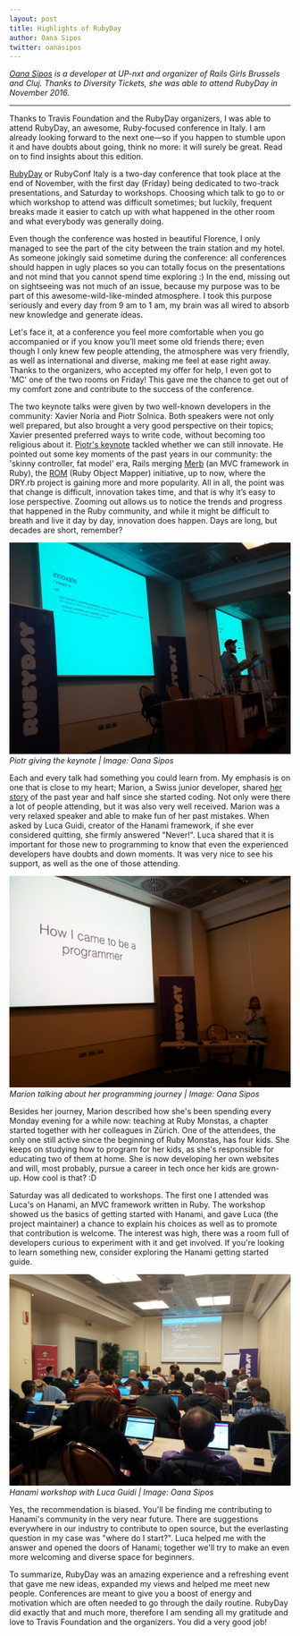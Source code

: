 ```yaml
---
layout: post
title: Highlights of RubyDay
author: Oana Sipos
twitter: oanasipos
---
```


*[Oana Sipos](http://twitter.com/oanasipos) is a developer at UP-nxt and organizer of Rails Girls Brussels and Cluj. Thanks to Diversity Tickets, she was able to attend RubyDay in November 2016.*

---

Thanks to Travis Foundation and the RubyDay organizers, I was able to attend RubyDay, an awesome, Ruby-focused conference in Italy. I am already looking forward to the next one—so if you happen to stumble upon it and have doubts about going, think no more: it will surely be great. Read on to find insights about this edition.  

[RubyDay](http://www.rubyday.it/) or RubyConf Italy is a two-day conference that took place at the end of November, with the first day (Friday) being dedicated to two-track presentations, and Saturday to workshops. Choosing which talk to go to or which workshop to attend was difficult sometimes; but luckily, frequent breaks made it easier to catch up with what happened in the other room and what everybody was generally doing.

Even though the conference was hosted in beautiful Florence, I only managed to see the part of the city between the train station and my hotel. As someone jokingly said sometime during the conference: all conferences should happen in ugly places so you can totally focus on the presentations and not mind that you cannot spend time exploring :) In the end, missing out on sightseeing  was not much of an issue, because my purpose was to be part of this awesome-wild-like-minded atmosphere. I took this purpose seriously and every day from 9 am to 1 am, my brain was all wired to absorb new knowledge and generate ideas.

Let's face it, at a conference you feel more comfortable when you go accompanied or if you know you’ll meet some old friends there; even though I only knew few people attending, the atmosphere was very friendly, as well as international and diverse, making me feel at ease right away. Thanks to the organizers, who accepted my offer for help, I even got to 'MC' one of the two rooms on Friday! This gave me the chance to get out of my comfort zone and contribute to the success of the conference.


The two keynote talks were given by two well-known developers in the community: Xavier Noria and Piotr Solnica. Both speakers were not only well prepared, but also brought a very good perspective on their topics; Xavier presented preferred ways to write code, without becoming too religious about it.
[Piotr's keynote](http://www.slideshare.net/PiotrSolnica/rubyday-2016-can-we-still-innovate) tackled whether we can still innovate. He pointed out some key moments of the past years in our community: the 'skinny controller, fat model' era, Rails merging [Merb](https://en.wikipedia.org/wiki/Merb) (an MVC framework in Ruby), the [ROM](http://rom-rb.org/) (Ruby Object Mapper) initiative, up to now, where the DRY.rb project is gaining more and more popularity. All in all, the point was that change is difficult, innovation takes time, and that is why it’s easy to lose perspective. Zooming out allows us to notice the trends and progress that happened in the Ruby community, and while it might be difficult to breath and live it day by day, innovation does happen. Days are long, but decades are short, remember?  

![](/images/blog/2016-12-15-rubyday-piotr.jpg)
<em> Piotr giving the keynote | Image: Oana Sipos</em>

Each and every talk had something you could learn from. My emphasis is on one that is close to my heart; Marion, a Swiss junior developer, shared [her story](http://slides.com/marionschleifer/deck#/1) of the past year and half since she started coding. Not only were there a lot of people attending, but it was also very well received. Marion was a very relaxed speaker and able to make fun of her past mistakes. When asked by Luca Guidi, creator of the Hanami framework, if she ever considered quitting, she firmly answered "Never!". Luca shared that it is important for those new to programming to know that even the experienced developers have doubts and down moments. It was very nice to see his support, as well as the one of those attending.  


![](/images/blog/2016-12-15-rubyday-marion.jpg)
<em> Marion talking about her programming journey | Image: Oana Sipos</em>

Besides her journey, Marion described how she's been spending every Monday evening for a while now: teaching at Ruby Monstas, a chapter started together with her colleagues in Zürich. One of the attendees, the only one still active since the beginning of Ruby Monstas, has four kids. She keeps on studying how to program for her kids, as she's responsible for educating two of them at home. She is now developing her own websites and will, most probably, pursue a career in tech once her kids are grown-up. How cool is that? :D  

Saturday was all dedicated to workshops. The first one I attended was Luca's on Hanami, an MVC framework written in Ruby. The workshop showed us the basics of getting started with Hanami, and gave Luca (the project maintainer) a chance to explain his choices as well as to promote that contribution is welcome. The interest was high, there was a room full of developers curious to experiment with it and get involved. If you're looking to learn something new, consider exploring the Hanami getting started guide.  


![](/images/blog/2016-12-15-rubyday-hanami.jpg)
<em> Hanami workshop with Luca Guidi | Image: Oana Sipos</em>

Yes, the recommendation is biased. You'll be finding me contributing to Hanami's community in the very near future. There are suggestions everywhere in our industry to contribute to open source, but the everlasting question in my case was "where do I start?". Luca helped me with the answer and opened the doors of Hanami; together we'll try to make an even more welcoming and diverse space for beginners.

To summarize, RubyDay was an amazing experience and a refreshing event that gave me new ideas, expanded my views and helped me meet new people. Conferences are meant to give you a boost of energy and motivation which are often needed to go through the daily routine. RubyDay did exactly that and much more, therefore I am sending all my gratitude and love to Travis Foundation and the organizers. You did a very good job!
